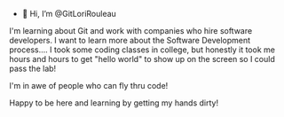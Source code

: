 - 👋 Hi, I’m @GitLoriRouleau

I'm learning about Git and work with companies who hire software developers.  I want to learn more about the Software Development process....   I took some coding classes
in college,  but honestly it took me hours and hours to get "hello world" to show up on the screen so I could pass the lab!

I'm in awe of people who can fly thru code!  

Happy to be here and learning by getting my hands dirty!

